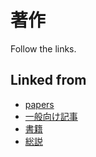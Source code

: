 # 著作

Follow the links.



## Linked from

* [papers](papers.md)
* [一般向け記事](一般向け記事.md)
* [書籍](書籍.md)
* [総説](総説.md)
